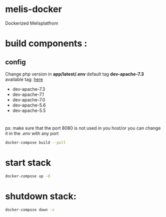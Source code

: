 # melis-docker
Dockerized Melisplatfrom

# build components :
## config
Change php version in **app/latest/.env** default tag **dev-apache-7.3**
available tag: [here](https://hub.docker.com/repository/docker/melisplatform/melis-docker)
* dev-apache-7.3
* dev-apache-7.1
* dev-apache-7.0
* dev-apache-5.6
* dev-apache-5.5
#
ps: make sure that the port 8080 is not used in you host/or you can change it in the *.env* with any port

```bash
docker-compose build --pull
```
# start stack
```bash
docker-compose up -d
```
# shutdown stack:
```bash
docker-compose down -v
```

